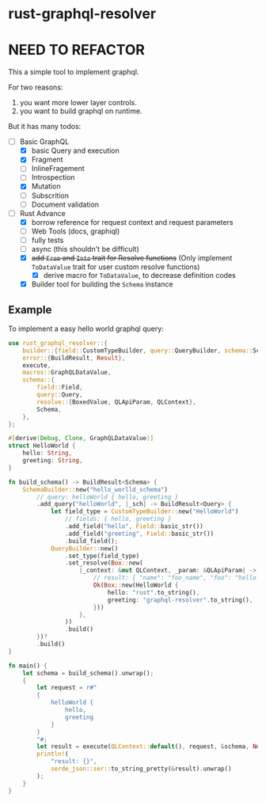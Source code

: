 # rust-graphql-resolver

# NEED TO REFACTOR

This a simple tool to implement graphql.

For two reasons: 
1. you want more lower layer controls.
2. you want to build graphql on runtime.

But it has many todos:
- [ ] Basic GraphQL
  - [x] basic Query and execution
  - [x] Fragment
  - [ ] InlineFragement
  - [ ] Introspection
  - [x] Mutation
  - [ ] Subscrition
  - [ ] Document validation
- [ ] Rust Advance
  - [x] borrow reference for request context and request parameters
  - [ ] Web Tools (docs, graphiql)
  - [ ] fully tests
  - [ ] async (this shouldn't be difficult)
  - [x] ~~add `From` and `Into` trait for Resolve functions~~ (Only implement `ToDataValue` trait for user custom resolve functions)
    - [x] derive macro for `ToDataValue`, to decrease definition codes
  - [x] Builder tool for building the `Schema` instance

## Example

To implement a easy hello world graphql query:

```rust
use rust_graphql_resolver::{
    builder::{field::CustomTypeBuilder, query::QueryBuilder, schema::SchemaBuilder},
    error::{BuildResult, Result},
    execute,
    macros::GraphQLDataValue,
    schema::{
        field::Field,
        query::Query,
        resolve::{BoxedValue, QLApiParam, QLContext},
        Schema,
    },
};

#[derive(Debug, Clone, GraphQLDataValue)]
struct HelloWorld {
    hello: String,
    greeting: String,
}

fn build_schema() -> BuildResult<Schema> {
    SchemaBuilder::new("hello_worlld_schema")
        // query: helloWorld { hello, greeting }
        .add_query("helloWorld", |_sch| -> BuildResult<Query> {
            let field_type = CustomTypeBuilder::new("HelloWorld")
                // fields: { hello, greeting }
                .add_field("hello", Field::basic_str())
                .add_field("greeting", Field::basic_str())
                .build_field();
            QueryBuilder::new()
                .set_type(field_type)
                .set_resolve(Box::new(
                    |_context: &mut QLContext, _param: &QLApiParam| -> Result<BoxedValue> {
                        // result: { "name": "foo_name", "foo": "hello world" }
                        Ok(Box::new(HelloWorld {
                            hello: "rust".to_string(),
                            greeting: "graphql-resolver".to_string(),
                        }))
                    },
                ))
                .build()
        })?
        .build()
}

fn main() {
    let schema = build_schema().unwrap();
    {
        let request = r#"
        { 
            helloWorld { 
                hello, 
                greeting 
            } 
        }
        "#;
        let result = execute(QLContext::default(), request, &schema, None).unwrap();
        println!(
            "result: {}",
            serde_json::ser::to_string_pretty(&result).unwrap()
        );
    }
}
```

